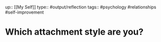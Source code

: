up:: [[My Self]]
type:: #output/reflection
tags:: #psychology #relationships #self-improvement

# Which attachment style are you?
